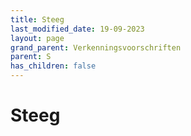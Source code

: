 ```yaml
---
title: Steeg
last_modified_date: 19-09-2023
layout: page
grand_parent: Verkenningsvoorschriften
parent: S
has_children: false
---
```


Steeg
=====

